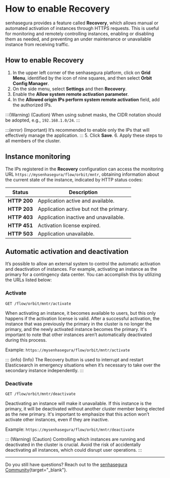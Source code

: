# How to enable Recovery

senhasegura provides a feature called **Recovery**, which allows manual or automated activation of instances through HTTPS requests. This is useful for monitoring and remotely controlling instances, enabling or disabling them as needed, and preventing an under maintenance or unavailable instance from receiving traffic.

## How to enable Recovery

1. In the upper left corner of the senhasegura platform, click on **Grid Menu**, identified by the icon of nine squares, and then select **Orbit Config Manager**.
2. On the side menu, select **Settings** and then **Recovery**.
3. Enable the **Allow system remote activation parameter**.
4. In the **Allowed origin IPs perform system remote activation** field, add the authorized IPs.

:::(Warning) (Caution)
When using subnet masks, the CIDR notation should be adopted, e.g., `192.168.1.0/24`.
:::

:::(error) (Important)
It’s recommended to enable only the IPs that will effectively manage the application. 
:::
5. Click **Save**.
6. Apply these steps to all members of the cluster.




## Instance monitoring
The IPs registered in the **Recovery** configuration can access the monitoring URL `https://mysenhasegura/flow/orbit/mntr`, obtaining information about the current state of the instance, indicated by HTTP status codes:


| Status |Description |
| --- | --- |
|**HTTP 200** |Application active and available. |
| **HTTP 203** | Application active but not the primary. |
| **HTTP 403**| Application inactive and unavailable. |
| **HTTP 451** | Activation license expired. |
|**HTTP 503** | Application unavailable. |


## Automatic activation and deactivation

It’s possible to allow an external system to control the automatic activation and deactivation of instances. For example, activating an instance as the primary for a contingency data center. You can accomplish this by utilizing the URLs listed below:

### Activate
`GET
 /flow/orbit/mntr/activate`

When activating an instance, it becomes available to users, but this only happens if the activation license is valid. After a successful activation, the instance that was previously the primary in the cluster is no longer the primary, and the newly activated instance becomes the primary. It's important to note that other instances aren’t automatically deactivated during this process.

Example: `https://mysenhasegura/flow/orbit/mntr/activate`

::: (info) (Info)
The Recovery button is used to interrupt and restart Elasticsearch in emergency situations when it’s necessary to take over the secondary instance independently.
:::

### Deactivate
`GET
/flow/orbit/mntr/deactivate`

Deactivating an instance will make it unavailable. If this instance is the primary, it will be deactivated without another cluster member being elected as the new primary. It's important to emphasize that this action won’t activate other instances, even if they are inactive.

Example: `https://mysenhasegura/flow/orbit/mntr/deactivate`

::: (Warning) (Caution)
Controlling which instances are running and deactivated in the cluster is crucial. Avoid the risk of accidentally deactivating all instances, which could disrupt user operations.
:::

* * *

Do you still have questions? Reach out to the [senhasegura Community](https://community.senhasegura.io/){target="_blank"}.
